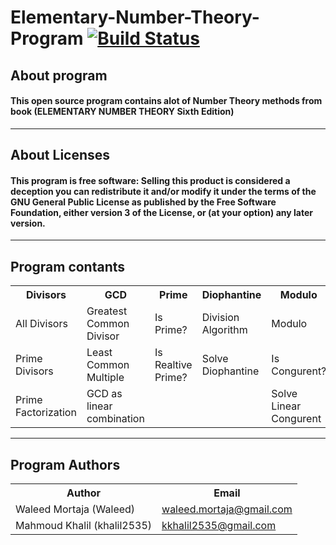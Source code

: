 # Elementary-Number-Theory-Program [![Build Status](https://travis-ci.org/WaleedMortaja/Elementary-Number-Theory.svg)](https://travis-ci.org/WaleedMortaja/Elementary-Number-Theory)

<h2>About program</h2>

<h4>This open source program contains alot of Number Theory methods from book (ELEMENTARY NUMBER THEORY Sixth Edition)</h4>

<hr>

<h2>About Licenses</h2>

<h4>This program is free software: Selling this product is considered a deception you can redistribute it and/or modify it under the terms of the GNU General Public License as published by the Free Software Foundation, either version 3 of the License, or (at your option) any later version.</h4>

<hr>

<h2>Program contants</h2>

<table>
  <tr><th>Divisors</th> <th>GCD</th> <th>Prime</th> <th>Diophantine</th> <th>Modulo</th> <th>Encryptions</th> <th>Chinese</th> <th>τ_σ_𝜙</th> <th>Primitive</th> </tr>
  
  <tr> <td>All Divisors</td> <td>Greatest Common Divisor</td> <td>Is Prime?</td> <td>Division Algorithm</td> <td>Modulo</td> <td>Caesar</td> <td>Solve Chinese</td> <td>Phi(𝜙)</td> <td>Primitive Roots Number</td>  </tr>
  
  <tr> <td>Prime Divisors</td> <td>Least Common Multiple</td> <td>Is Realtive Prime?</td> <td>Solve Diophantine</td>  <td>Is Congurent?</td> <td></td> <td></td> <td>Sigma(σ)</td> <td>Order</td> </tr>
  
  <tr> <td>Prime Factorization</td> <td>GCD as linear combination</td> <td></td> <td></td>  <td>Solve Linear Congurent</td> <td></td> <td></td> <td>Tau(τ)</td> <td>Primitive Roots</td> </tr>

</table>

<hr>

<h2>Program Authors</h2>

<table>
  <tr><th>Author</th><th>Email</th></tr>
  <tr><td>Waleed Mortaja (Waleed)</td><td><a href="mailto:waleed.mortaja@gmail.com">waleed.mortaja@gmail.com</a></td></tr>
  <tr><td>Mahmoud Khalil (khalil2535)</td><td><a href="mailto:kkhalil2535@gmail.com">kkhalil2535@gmail.com</a></td></tr>
</table>
